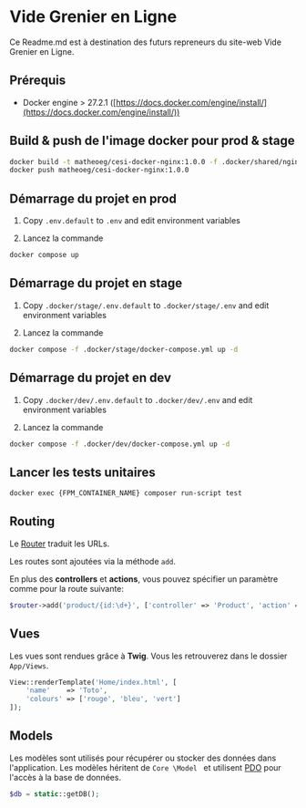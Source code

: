 # Vide Grenier en Ligne

Ce Readme.md est à destination des futurs repreneurs du site-web Vide Grenier en Ligne.

## Prérequis

- Docker engine > 27.2.1 ([https://docs.docker.com/engine/install/](https://docs.docker.com/engine/install/))

## Build & push de l'image docker pour prod & stage

```bash
docker build -t matheoeg/cesi-docker-nginx:1.0.0 -f .docker/shared/nginx/Dockerfile .
docker push matheoeg/cesi-docker-nginx:1.0.0
```

## Démarrage du projet en prod

1. Copy `.env.default` to `.env` and edit environment variables

2. Lancez la commande

```bash
docker compose up
```

## Démarrage du projet en stage

1. Copy `.docker/stage/.env.default` to `.docker/stage/.env` and edit environment variables

2. Lancez la commande

```bash
docker compose -f .docker/stage/docker-compose.yml up -d
```

## Démarrage du projet en dev

1. Copy `.docker/dev/.env.default` to `.docker/dev/.env` and edit environment variables


2. Lancez la commande

```bash
docker compose -f .docker/dev/docker-compose.yml up -d
```

## Lancer les tests unitaires

```bash
docker exec {FPM_CONTAINER_NAME} composer run-script test
```

## Routing

Le [Router](Core/Router.php) traduit les URLs.

Les routes sont ajoutées via la méthode `add`.

En plus des **controllers** et **actions**, vous pouvez spécifier un paramètre comme pour la route suivante:

```php
$router->add('product/{id:\d+}', ['controller' => 'Product', 'action' => 'show']);
```

## Vues

Les vues sont rendues grâce à **Twig**.
Vous les retrouverez dans le dossier `App/Views`.

```php
View::renderTemplate('Home/index.html', [
    'name'    => 'Toto',
    'colours' => ['rouge', 'bleu', 'vert']
]);
```

## Models

Les modèles sont utilisés pour récupérer ou stocker des données dans l'application. Les modèles héritent de `Core
\Model
` et utilisent [PDO](http://php.net/manual/en/book.pdo.php) pour l'accès à la base de données.

```php
$db = static::getDB();
```
